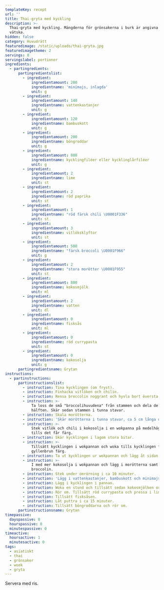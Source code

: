 ```yaml
---
templateKey: recept
url: ''
title: Thai-gryta med kyckling
description: >-
  Thai-gryta med kyckling. Mängderna för grönsakerna i burk är angivna exklusive
  vätska.
hidden: false
category: Huvudrätt
featuredimage: /static/uploads/thai-gryta.jpg
featuredimagetheme: 2
servings: 8
servingslabel: portioner
ingredients:
  - partingredients:
      partingredientslist:
        - ingredient:
            ingredientamount: 200
            ingredientname: 'minimajs, inlagda'
            unit: g
        - ingredient:
            ingredientamount: 140
            ingredientname: vattenkastanjer
            unit: g
        - ingredient:
            ingredientamount: 120
            ingredientname: bambuskott
            unit: g
        - ingredient:
            ingredientamount: 200
            ingredientname: böngroddar
            unit: g
        - ingredient:
            ingredientamount: 800
            ingredientname: kycklingfiléer eller kycklinglårfiléer
            unit: g
        - ingredient:
            ingredientamount: 2
            ingredientname: lime
            unit: st
        - ingredient:
            ingredientamount: 2
            ingredientname: röd paprika
            unit: st
        - ingredient:
            ingredientamount: 1
            ingredientname: "röd färsk chili \U0001F336"
            unit: st
        - ingredient:
            ingredientamount: 3
            ingredientname: vitlöksklyftor
            unit: st
        - ingredient:
            ingredientamount: 500
            ingredientname: "färsk broccoli \U0001F966"
            unit: g
        - ingredient:
            ingredientamount: 2
            ingredientname: "stora morötter \U0001F955"
            unit: st
        - ingredient:
            ingredientamount: 800
            ingredientname: kokosmjölk
            unit: ml
        - ingredient:
            ingredientamount: 2
            ingredientname: vatten
            unit: dl
        - ingredient:
            ingredientamount: 0
            ingredientname: fisksås
            unit: ml
        - ingredient:
            ingredientamount: 0
            ingredientname: röd currypasta
            unit: st
        - ingredient:
            ingredientamount: 0
            ingredientname: kokosolja
            unit: g
      partingredientsname: Grytan
instructions:
  - partinstructions:
      partinstructionslist:
        - instruction: Tina kycklingen (om fryst).
        - instruction: Finhacka vitlöken och chilin.
        - instruction: Rensa broccolin noggrant och hyvla bort översta lagret på stammen.
        - instruction: >-
            Ta loss de små "broccolihuvudena" från stammen och dela de på
            hälften. Skär sedan stammen i tunna stavar.
        - instruction: Skala morötterna.
        - instruction: 'Skär morötterna i tunna stavar, ca 5 cm långa och 5 mm tunna.'
        - instruction: >-
            Stek vitlök och chili i kokosolja i en wokpanna på medelhög värme
            tills det får färg.
        - instruction: Skär kycklingen i lagom stora bitar.
        - instruction: >-
            Tillsätt kycklingen i wokpannan och woka tills kycklingen fått lätt
            gyllenbrun färg.
        - instruction: Ta ut kycklingen ur wokpannan och lägg åt sidan.
        - instruction: >-
            I med mer kokosolja i wokpannan och lägg i morötterna samt
            broccolin.
        - instruction: Stek under omrörning i ca 10 minuter.
        - instruction: 'Lägg i vattenkastanjer, bambuskott och minimajs och rör om.'
        - instruction: Lägg i kycklingen i pannan.
        - instruction: Woka en stund och tillsätt sedan kokosmjölken och vattnet.
        - instruction: Rör om. Tillsätt röd currypasta och pressa i limesaft.
        - instruction: Tillsätt fisksåsen.
        - instruction: Låt puttra i ca 15 minuter.
        - instruction: Tillsätt böngroddarna och rör om.
      partinstructionsname: Grytan
timepassive:
  dayspassive: 0
  hourspassive: 0
  minutespassive: 0
timeactive:
  hoursactive: 1
  minutesactive: 0
tags:
  - asiatiskt
  - thai
  - grönsaker
  - wook
  - gryta
---
```


Servera med ris.
